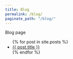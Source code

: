 ```yaml
---
title: Blog
permalink: /blog/
paginate_path: "/blog/"
---
```

Blog page

<ul>
  {% for post in site.posts %}
    <li>
      <a href="{{ post.url }}">{{ post.title }}</a>
    </li>
  {% endfor %}
</ul>